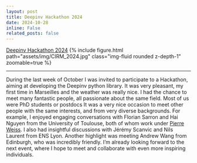 ```yaml
---
layout: post
title: Deepinv Hackathon 2024
date: 2024-10-28
inline: False
related_posts: false
---
```


[Deepinv Hackathon 2024](https://conferences.cirm-math.fr/3396.html)
{% include figure.html path="assets/img/CIRM_2024.jpg" class="img-fluid rounded z-depth-1" zoomable=true %}

***

During the last week of October I was invited to participate to a Hackathon, aiming at developing the Deepinv python library. 
It was very pleasant, my first time in Marseilles and the weather was really nice.
I had the chance to meet many fantastic people, all passionate about the same field. Most of us were PhD students or postdocs
It was a very nice occasion to meet other people with the same interests, and from very diverse backgrounds.
For example, I enjoyed engaging conversations with Florian Sarron and Hai Nguyen from the University of Toulouse, both of whom work under [Pierre Weiss](https://scholar.google.fr/citations?user=mH4DvxQAAAAJ&hl=fr). 
I also had insightful discussions with Jérémy Scanvic and Nils Laurent from ENS Lyon.
Another highlight was meeting Andrew Wang from Edinburgh, who was incredibly friendly.
I’m already looking forward to the next event, where I hope to meet and collaborate with even more inspiring individuals.
